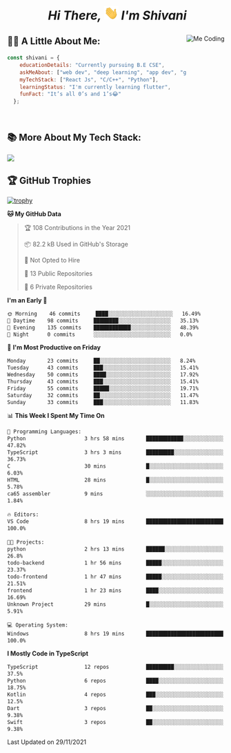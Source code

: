 # <p align="center">️ _Hi There, <img src="https://raw.githubusercontent.com/SanjayDevTech/SanjayDevTech/master/assets/wave.gif" alt="waving hand" width="33px"> I'm Shivani_</p>

<img align="right" alt="Me Coding" height="200" src="https://media.giphy.com/media/L1R1tvI9svkIWwpVYr/giphy.gif">

## 👩‍💻 **A Little About Me:**
```jsx
const shivani = {
    educationDetails: "Currently pursuing B.E CSE",
    askMeAbout: ["web dev", "deep learning", "app dev", "gardening"],
    myTechStack: ["React Js", "C/C++", "Python"],
    learningStatus: "I'm currently learning flutter",
    funFact: "It’s all 0’s and 1’s😂"
  };
```

<br/>

## 📚 **More About My Tech Stack:**

   <img align="center" src="https://github-readme-stats.vercel.app/api/top-langs/?username=shivu-srk&layout=compact&theme=vue-dark"/>
   <br/>
   
## 🏆 GitHub Trophies

[![trophy](https://github-profile-trophy.vercel.app/?username=shivu-srk&theme=nord&column=7)](https://github.com/ryo-ma/github-profile-trophy)

<!--START_SECTION:waka-->
**🐱 My GitHub Data** 

> 🏆 108 Contributions in the Year 2021
 > 
> 📦 82.2 kB Used in GitHub's Storage 
 > 
> 🚫 Not Opted to Hire
 > 
> 📜 13 Public Repositories 
 > 
> 🔑 6 Private Repositories  
 > 
**I'm an Early 🐤** 

```text
🌞 Morning    46 commits     ████░░░░░░░░░░░░░░░░░░░░░   16.49% 
🌆 Daytime    98 commits     ████████░░░░░░░░░░░░░░░░░   35.13% 
🌃 Evening    135 commits    ████████████░░░░░░░░░░░░░   48.39% 
🌙 Night      0 commits      ░░░░░░░░░░░░░░░░░░░░░░░░░   0.0%

```
📅 **I'm Most Productive on Friday** 

```text
Monday       23 commits     ██░░░░░░░░░░░░░░░░░░░░░░░   8.24% 
Tuesday      43 commits     ███░░░░░░░░░░░░░░░░░░░░░░   15.41% 
Wednesday    50 commits     ████░░░░░░░░░░░░░░░░░░░░░   17.92% 
Thursday     43 commits     ███░░░░░░░░░░░░░░░░░░░░░░   15.41% 
Friday       55 commits     █████░░░░░░░░░░░░░░░░░░░░   19.71% 
Saturday     32 commits     ██░░░░░░░░░░░░░░░░░░░░░░░   11.47% 
Sunday       33 commits     ███░░░░░░░░░░░░░░░░░░░░░░   11.83%

```


📊 **This Week I Spent My Time On** 

```text
💬 Programming Languages: 
Python                   3 hrs 58 mins       ████████████░░░░░░░░░░░░░   47.82% 
TypeScript               3 hrs 3 mins        █████████░░░░░░░░░░░░░░░░   36.73% 
C                        30 mins             █░░░░░░░░░░░░░░░░░░░░░░░░   6.03% 
HTML                     28 mins             █░░░░░░░░░░░░░░░░░░░░░░░░   5.78% 
ca65 assembler           9 mins              ░░░░░░░░░░░░░░░░░░░░░░░░░   1.84%

🔥 Editors: 
VS Code                  8 hrs 19 mins       █████████████████████████   100.0%

🐱‍💻 Projects: 
python                   2 hrs 13 mins       ██████░░░░░░░░░░░░░░░░░░░   26.8% 
todo-backend             1 hr 56 mins        █████░░░░░░░░░░░░░░░░░░░░   23.37% 
todo-frontend            1 hr 47 mins        █████░░░░░░░░░░░░░░░░░░░░   21.51% 
frontend                 1 hr 23 mins        ████░░░░░░░░░░░░░░░░░░░░░   16.69% 
Unknown Project          29 mins             █░░░░░░░░░░░░░░░░░░░░░░░░   5.91%

💻 Operating System: 
Windows                  8 hrs 19 mins       █████████████████████████   100.0%

```

**I Mostly Code in TypeScript** 

```text
TypeScript               12 repos            █████████░░░░░░░░░░░░░░░░   37.5% 
Python                   6 repos             ████░░░░░░░░░░░░░░░░░░░░░   18.75% 
Kotlin                   4 repos             ███░░░░░░░░░░░░░░░░░░░░░░   12.5% 
Dart                     3 repos             ██░░░░░░░░░░░░░░░░░░░░░░░   9.38% 
Swift                    3 repos             ██░░░░░░░░░░░░░░░░░░░░░░░   9.38%

```



 Last Updated on 29/11/2021
<!--END_SECTION:waka-->
